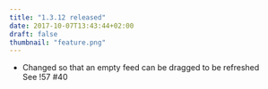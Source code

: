 ```yaml
---
title: "1.3.12 released"
date: 2017-10-07T13:43:44+02:00
draft: false
thumbnail: "feature.png"
---
```


*   Changed so that an empty feed can be dragged to be refreshed  
    See !57 #40

